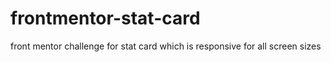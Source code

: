 # frontmentor-stat-card
front mentor challenge for stat card which is responsive for all screen sizes 

